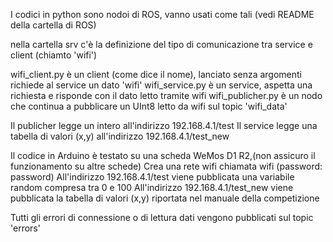 I codici in python sono nodoi di ROS, vanno usati come tali (vedi README della cartella di ROS)

nella cartella srv c'è la definizione del tipo di comunicazione tra service e client (chiamto 'wifi')

wifi_client.py è un client (come dice il nome), lanciato senza argomenti richiede al service un dato 'wifi'
wifi_service.py è un service, aspetta una richiesta e risponde con il dato letto tramite wifi
wifi_publicher.py è un nodo che continua a pubblicare un UInt8 letto da wifi sul topic 'wifi_data'

Il publicher legge un intero all'indirizzo 192.168.4.1/test
Il service legge una tabella di valori (x,y) all'indirizzo 192.168.4.1/test_new

Il codice in Arduino è testato su una scheda WeMos D1 R2,(non assicuro il funzionamento su altre schede)
Crea una rete wifi chiamata wifi (password: password)
All'indirizzo 192.168.4.1/test viene pubblicata una variabile random compresa tra 0 e 100
All'indirizzo 192.168.4.1/test_new viene pubblicata la tabella di valori (x,y) riportata nel manuale della competizione

Tutti gli errori di connessione o di lettura dati vengono pubblicati sul topic 'errors'
